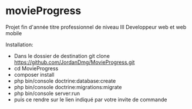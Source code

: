 # movieProgress

Projet fin d'année titre professionnel de niveau III Developpeur web et web mobile

Installation: 
- Dans le dossier de destination git clone https://github.com/JordanDmg/MovieProgress.git
- cd MovieProgress 
- composer install
- php bin/console doctrine:database:create
- php bin/console doctrine:migrations:migrate
- php bin/console server:run 
- puis ce rendre sur le lien indiqué par votre invite de commande
